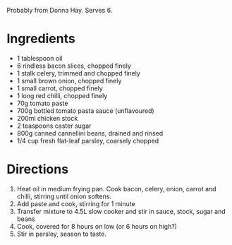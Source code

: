 Probably from Donna Hay. Serves 6.

# Ingredients

* 1 tablespoon oil
* 6 rindless bacon slices, chopped finely
* 1 stalk celery, trimmed and chopped finely
* 1 small brown onion, chopped finely
* 1 small carrot, chopped finely
* 1 long red chilli, chopped finely
* 70g tomato paste
* 700g bottled tomato pasta sauce (unflavoured)
* 200ml chicken stock
* 2 teaspoons caster sugar
* 800g canned cannellini beans, drained and rinsed
* 1/4 cup fresh flat-leaf parsley, coarsely chopped

# Directions

1. Heat oil in medium frying pan. Cook bacon, celery, onion, carrot and chilli, stirring until onion softens.
2. Add paste and cook, stirring for 1 minute
3. Transfer mixture to 4.5L slow cooker and stir in sauce, stock, sugar and beans
4. Cook, covered for 8 hours on low (or 6 hours on high?)
5. Stir in parsley, season to taste.